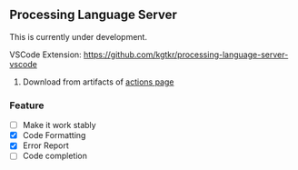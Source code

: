 ## Processing Language Server
This is currently under development. 

VSCode Extension: https://github.com/kgtkr/processing-language-server-vscode

1. Download from artifacts of [actions page](https://github.com/kgtkr/processing-language-server/actions)

### Feature
* [ ] Make it work stably
* [x] Code Formatting
* [x] Error Report
* [ ] Code completion
